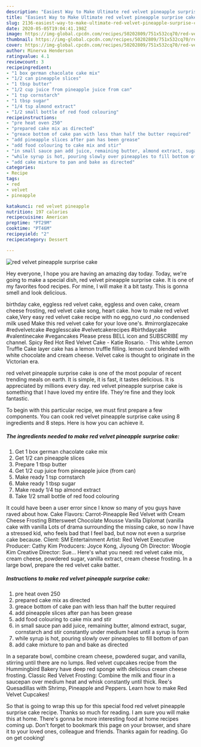 ```yaml
---
description: "Easiest Way to Make Ultimate red velvet pineapple surprise cake"
title: "Easiest Way to Make Ultimate red velvet pineapple surprise cake"
slug: 2136-easiest-way-to-make-ultimate-red-velvet-pineapple-surprise-cake
date: 2020-05-05T19:04:41.198Z
image: https://img-global.cpcdn.com/recipes/50202809/751x532cq70/red-velvet-pineapple-surprise-cake-recipe-main-photo.jpg
thumbnail: https://img-global.cpcdn.com/recipes/50202809/751x532cq70/red-velvet-pineapple-surprise-cake-recipe-main-photo.jpg
cover: https://img-global.cpcdn.com/recipes/50202809/751x532cq70/red-velvet-pineapple-surprise-cake-recipe-main-photo.jpg
author: Minerva Henderson
ratingvalue: 4.1
reviewcount: 3
recipeingredient:
- "1 box german chacolate cake mix"
- "1/2 can pineapple slices"
- "1 tbsp butter"
- "1/2 cup juice from pineapple juice from can"
- "1 tsp cornstarch"
- "1 tbsp sugar"
- "1/4 tsp almond extract"
- "1/2 small bottle of red food colouring"
recipeinstructions:
- "pre heat oven 250"
- "prepared cake mix as directed"
- "greace bottom of cake pan with less than half the butter required"
- "add pineapple slices after pan has been grease"
- "add food colouring to cake mix and stir"
- "in small sauce pan add juice, remaining butter, almond extract, sugar, cornstarch and stir constantly under medium heat until a syrup is form"
- "while syrup is hot, pouring slowly over pineapples to fill bottom of pan"
- "add cake mixture to pan and bake as directed"
categories:
- Recipe
tags:
- red
- velvet
- pineapple

katakunci: red velvet pineapple 
nutrition: 197 calories
recipecuisine: American
preptime: "PT29M"
cooktime: "PT46M"
recipeyield: "2"
recipecategory: Dessert

---
```



![red velvet pineapple surprise cake](https://img-global.cpcdn.com/recipes/50202809/751x532cq70/red-velvet-pineapple-surprise-cake-recipe-main-photo.jpg)

Hey everyone, I hope you are having an amazing day today. Today, we're going to make a special dish, red velvet pineapple surprise cake. It is one of my favorites food recipes. For mine, I will make it a bit tasty. This is gonna smell and look delicious.

birthday cake, eggless red velvet cake, eggless and oven cake, cream cheese frosting, red velvet cake song, heart cake. how to make red velvet cake,Very easy red velvet cake recipe with no egg,no curd ,no condensed milk used Make this red velvet cake for your love one&#39;s. #mirrorglazecake #redvelvetcake #egglesscake #velvetcakerecipes #birthdaycake #valentinecake #vegancakes Please press BELL icon and SUBSCRIBE my channel. Spicy Red Hot Red Velvet Cake - Katie Rosario. · This white Lemon Truffle Cake layer cake has a lemon truffle filling. lemon curd blended with white chocolate and cream cheese. Velvet cake is thought to originate in the Victorian era.

red velvet pineapple surprise cake is one of the most popular of recent trending meals on earth. It is simple, it is fast, it tastes delicious. It is appreciated by millions every day. red velvet pineapple surprise cake is something that I have loved my entire life. They're fine and they look fantastic.


To begin with this particular recipe, we must first prepare a few components. You can cook red velvet pineapple surprise cake using 8 ingredients and 8 steps. Here is how you can achieve it.

<!--inarticleads1-->

##### The ingredients needed to make red velvet pineapple surprise cake:

1. Get 1 box german chacolate cake mix
1. Get 1/2 can pineapple slices
1. Prepare 1 tbsp butter
1. Get 1/2 cup juice from pineapple juice (from can)
1. Make ready 1 tsp cornstarch
1. Make ready 1 tbsp sugar
1. Make ready 1/4 tsp almond extract
1. Take 1/2 small bottle of red food colouring


It could have been a user error since I know so many of you guys have raved about how. Cake Flavors: Carrot-Pineapple Red Velvet with Cream Cheese Frosting Bittersweet Chocolate Mousse Vanilla Diplomat (vanilla cake with vanilla Lots of drama surrounding the missing cake, so now I have a stressed kid, who feels bad that I feel bad, but now not even a surprise cake because. Client: SM Entertainment Artist: Red Velvet Executive Producer: Cathy Kim Producers: Joyce Kong, Jiyoung Oh Director: Woogie Kim Creative Director: Sue… Here&#39;s what you need: red velvet cake mix, cream cheese, powdered sugar, vanilla extract, cream cheese frosting. In a large bowl, prepare the red velvet cake batter. 

<!--inarticleads2-->

##### Instructions to make red velvet pineapple surprise cake:

1. pre heat oven 250
1. prepared cake mix as directed
1. greace bottom of cake pan with less than half the butter required
1. add pineapple slices after pan has been grease
1. add food colouring to cake mix and stir
1. in small sauce pan add juice, remaining butter, almond extract, sugar, cornstarch and stir constantly under medium heat until a syrup is form
1. while syrup is hot, pouring slowly over pineapples to fill bottom of pan
1. add cake mixture to pan and bake as directed


In a separate bowl, combine cream cheese, powdered sugar, and vanilla, stirring until there are no lumps. Red velvet cupcakes recipe from the Hummingbird Bakery have deep red sponge with delicious cream cheese frosting. Classic Red Velvet Frosting: Combine the milk and flour in a saucepan over medium heat and whisk constantly until thick. Ree&#39;s Quesadillas with Shrimp, Pineapple and Peppers. Learn how to make Red Velvet Cupcakes! 

So that is going to wrap this up for this special food red velvet pineapple surprise cake recipe. Thanks so much for reading. I am sure you will make this at home. There's gonna be more interesting food at home recipes coming up. Don't forget to bookmark this page on your browser, and share it to your loved ones, colleague and friends. Thanks again for reading. Go on get cooking!
